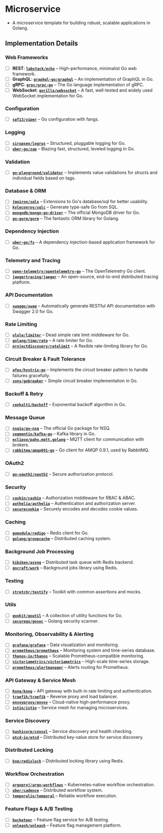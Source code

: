 # Microservice

- A microservice template for building robust, scalable applications in Golang.

## Implementation Details

### Web Frameworks
- [ ] **REST**: **[`labstack/echo`](https://github.com/labstack/echo)** – High-performance, minimalist Go web framework.
- [ ] **GraphQL**: **[`graphql-go/graphql`](https://github.com/graphql-go/graphql)** – An implementation of GraphQL in Go.
- [ ] **gRPC**: **[`grpc/grpc-go`](https://github.com/grpc/grpc-go)** – The Go language implementation of gRPC.
- [ ] **WebSocket**: **[`gorilla/websocket`](https://github.com/gorilla/websocket)** – A fast, well-tested and widely used WebSocket implementation for Go.

### Configuration
- [ ] **[`spf13/viper`](https://github.com/spf13/viper)** – Go configuration with fangs.

### Logging
- [ ] **[`sirupsen/logrus`](https://github.com/sirupsen/logrus)** – Structured, pluggable logging for Go.
- [ ] **[`uber-go/zap`](https://github.com/uber-go/zap)** – Blazing fast, structured, leveled logging in Go.

### Validation
- [ ] **[`go-playground/validator`](https://github.com/go-playground/validator)** – Implements value validations for structs and individual fields based on tags.

### Database & ORM
- [ ] **[`jmoiron/sqlx`](https://github.com/jmoiron/sqlx)** – Extensions to Go's database/sql for better usability.
- [ ] **[`kyleconroy/sqlc`](https://github.com/kyleconroy/sqlc)** – Generate type-safe Go from SQL.
- [ ] **[`mongodb/mongo-go-driver`](https://github.com/mongodb/mongo-go-driver)** – The official MongoDB driver for Go.
- [ ] **[`go-gorm/gorm`](https://github.com/go-gorm/gorm)** – The fantastic ORM library for Golang.

### Dependency Injection
- [ ] **[`uber-go/fx`](https://github.com/uber-go/fx)** – A dependency injection-based application framework for Go.

### Telemetry and Tracing
- [ ] **[`open-telemetry/opentelemetry-go`](https://github.com/open-telemetry/opentelemetry-go)** – The OpenTelemetry Go client.
- [ ] **[`jaegertracing/jaeger`](https://github.com/jaegertracing/jaeger)** – An open-source, end-to-end distributed tracing platform.

### API Documentation
- [ ] **[`swaggo/swag`](https://github.com/swaggo/swag)** – Automatically generate RESTful API documentation with Swagger 2.0 for Go.

### Rate Limiting
- [ ] **[`ulule/limiter`](https://github.com/ulule/limiter)** – Dead simple rate limit middleware for Go.
- [ ] **[`golang/time/rate`](https://pkg.go.dev/golang.org/x/time/rate)** – A rate limiter for Go.
- [ ] **[`projectdiscovery/ratelimit`](https://github.com/projectdiscovery/ratelimit)** – A flexible rate-limiting library for Go.

### Circuit Breaker & Fault Tolerance
- [ ] **[`afex/hystrix-go`](https://github.com/afex/hystrix-go)** – Implements the circuit breaker pattern to handle failures gracefully.
- [ ] **[`sony/gobreaker`](https://github.com/sony/gobreaker)** – Simple circuit breaker implementation in Go.

### Backoff & Retry
- [ ] **[`cenkalti/backoff`](https://github.com/cenkalti/backoff)** – Exponential backoff algorithm in Go.

### Message Queue
- [ ] **[`nsqio/go-nsq`](https://github.com/nsqio/go-nsq)** – The official Go package for NSQ.
- [ ] **[`segmentio/kafka-go`](https://github.com/segmentio/kafka-go)** – Kafka library in Go.
- [ ] **[`eclipse/paho.mqtt.golang`](https://github.com/eclipse/paho.mqtt.golang)** – MQTT client for communication with brokers.
- [ ] **[`rabbitmq/amqp091-go`](https://github.com/rabbitmq/amqp091-go)** – Go client for AMQP 0.9.1, used by RabbitMQ.

### OAuth2
- [ ] **[`go-oauth2/oauth2`](https://github.com/go-oauth2/oauth2)** – Secure authorization protocol.

### Security
- [ ] **[`casbin/casbin`](https://github.com/casbin/casbin)** – Authorization middleware for RBAC & ABAC.
- [ ] **[`authelia/authelia`](https://github.com/authelia/authelia)** – Authentication and authorization server.
- [ ] **[`securecookie`](https://github.com/gorilla/securecookie)** – Securely encodes and decodes cookie values.

### Caching
- [ ] **[`gomodule/redigo`](https://github.com/gomodule/redigo)** – Redis client for Go.
- [ ] **[`golang/groupcache`](https://github.com/golang/groupcache)** – Distributed caching system.

### Background Job Processing
- [ ] **[`hibiken/asynq`](https://github.com/hibiken/asynq)** – Distributed task queue with Redis backend.
- [ ] **[`gocraft/work`](https://github.com/gocraft/work)** – Background jobs library using Redis.

### Testing
- [ ] **[`stretchr/testify`](https://github.com/stretchr/testify)** – Toolkit with common assertions and mocks.

### Utils
- [ ] **[`gookit/goutil`](https://github.com/gookit/goutil)** – A collection of utility functions for Go.
- [ ] **[`securego/gosec`](https://github.com/securego/gosec)** – Golang security scanner.

### Monitoring, Observability & Alerting
- [ ] **[`grafana/grafana`](https://github.com/grafana/grafana)** – Data visualization and monitoring.
- [ ] **[`prometheus/prometheus`](https://github.com/prometheus/prometheus)** – Monitoring system and time-series database.
- [ ] **[`thanos-io/thanos`](https://github.com/thanos-io/thanos)** – Scalable Prometheus-compatible monitoring.
- [ ] **[`victoriametrics/victoriametrics`](https://github.com/VictoriaMetrics/VictoriaMetrics)** – High-scale time-series storage.
- [ ] **[`prometheus/alertmanager`](https://github.com/prometheus/alertmanager)** – Alerts routing for Prometheus.

### API Gateway & Service Mesh
- [ ] **[`Kong/kong`](https://github.com/Kong/kong)** – API gateway with built-in rate limiting and authentication.
- [ ] **[`traefik/traefik`](https://github.com/traefik/traefik)** – Reverse proxy and load balancer.
- [ ] **[`envoyproxy/envoy`](https://github.com/envoyproxy/envoy)** – Cloud-native high-performance proxy.
- [ ] **[`istio/istio`](https://github.com/istio/istio)** – Service mesh for managing microservices.

### Service Discovery
- [ ] **[`hashicorp/consul`](https://github.com/hashicorp/consul)** – Service discovery and health checking.
- [ ] **[`etcd-io/etcd`](https://github.com/etcd-io/etcd)** – Distributed key-value store for service discovery.

### Distributed Locking
- [ ] **[`bsm/redislock`](https://github.com/bsm/redislock)** – Distributed locking library using Redis.

### Workflow Orchestration
- [ ] **[`argoproj/argo-workflows`](https://github.com/argoproj/argo-workflows)** – Kubernetes-native workflow orchestration.
- [ ] **[`uber/cadence`](https://github.com/uber/cadence)** – Distributed workflow system.
- [ ] **[`temporalio/temporal`](https://github.com/temporalio/temporal)** – Reliable workflow execution.

### Feature Flags & A/B Testing
- [ ] **[`bucketeer`](https://github.com/bucketeer-io/bucketeer)** – Feature flag service for A/B testing.
- [ ] **[`unleash/unleash`](https://github.com/Unleash/unleash)** – Feature flag management platform.
